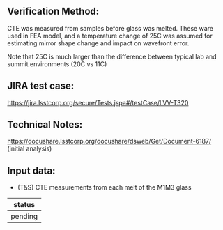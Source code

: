 Verification Method:
---
CTE was measured from samples before glass was melted. These ware used in FEA model, and a temperature change of 25C was assumed for estimating mirror shape change and impact on wavefront error.

Note that 25C is much larger than the difference between typical lab and summit environments (20C vs 11C)

JIRA test case:
---
https://jira.lsstcorp.org/secure/Tests.jspa#/testCase/LVV-T320

Technical Notes:
---
https://docushare.lsstcorp.org/docushare/dsweb/Get/Document-6187/ (initial analysis)

Input data:
---
* (T&S) CTE measurements from each melt of the M1M3 glass

status |
-|
pending|


